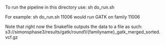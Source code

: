To run the pipeline in this directory use:
sh do_run.sh <familyName>

For example:
sh do_run.sh 11006
would run GATK on family 11006

Note that right now the Snakefile outputs the data to a file as such:
s3://simonsphase3/results/gatk/round1/{familyname}_gatk_merged_sorted.vcf.gz

